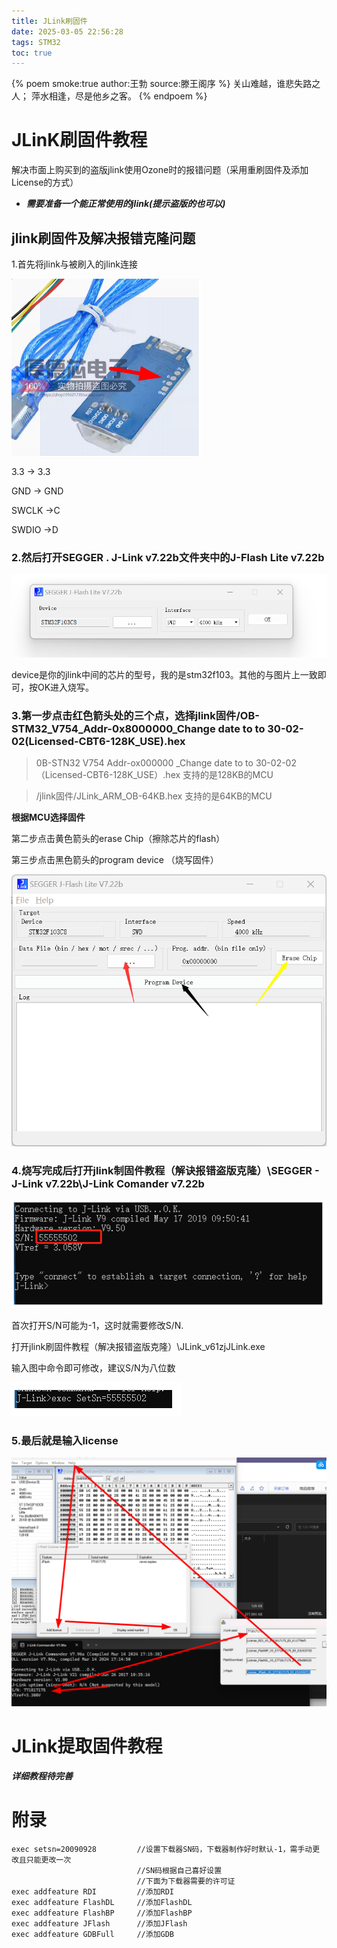 ```yaml
---
title: JLink刷固件
date: 2025-03-05 22:56:28
tags: STM32
toc: true
---
```


{% poem smoke:true author:王勃 source:滕王阁序 %}
关山难越，谁悲失路之人；
萍水相逢，尽是他乡之客。
{% endpoem %} 

<!-- toc -->

# JLinK刷固件教程
解决市面上购买到的盗版jlink使用Ozone时的报错问题（采用重刷固件及添加License的方式）

* ***需要准备一个能正常使用的jlink(提示盗版的也可以)***

## jlink刷固件及解决报错克隆问题

1.首先将jlink与被刷入的jlink连接

![jlink](/images/JLink刷固件/jlink(1).jpg)

3.3 -> 3.3

GND -> GND

SWCLK ->C

SWDIO ->D


### 2.然后打开SEGGER . J-Link v7.22b文件夹中的J-Flash Lite v7.22b
  
 ![jlink](/images/JLink刷固件/jlink(5).png)

device是你的jlink中间的芯片的型号，我的是stm32f103。其他的与图片上一致即可，按OK进入烧写。

### 3.第一步点击红色箭头处的三个点，选择jlink固件/OB-STM32_V754_Addr-0x8000000_Change date to  to 30-02-02(Licensed-CBT6-128K_USE).hex

>0B-STN32 V754 Addr-ox000000 _Change date to to 30-02-02（Licensed-CBT6-128K_USE）.hex  支持的是128KB的MCU

>/jlink固件/JLink_ARM_OB-64KB.hex 支持的是64KB的MCU

**根据MCU选择固件**

第二步点击黄色箭头的erase Chip（擦除芯片的flash）

第三步点击黑色箭头的program device （烧写固件）

![jLink](/images/JLink刷固件/jlink(6).png)

### 4.烧写完成后打开jlink制固件教程（解诀报错盗版克隆）\SEGGER - J-Link v7.22b\J-Link Comander v7.22b

![jlink](/images/JLink刷固件/jlink（3）.png)

首次打开S/N可能为-1，这时就需要修改S/N.

打开jlink刷固件教程（解决报错盗版克隆）\JLink_v61zjJLink.exe

输入图中命令即可修改，建议S/N为八位数       

![jlink](/images/JLink刷固件//jlink(4).png)

### 5.最后就是输入license

![jlink](/images/JLink刷固件/jlink(2).jpg)


# JLink提取固件教程

***详细教程待完善***

# 附录
```
exec setsn=20090928			//设置下载器SN码，下载器制作好时默认-1，需手动更改且只能更改一次
                            //SN码根据自己喜好设置
                            //下面为下载器需要的许可证
exec addfeature RDI			//添加RDI
exec addfeature FlashDL		//添加FlashDL
exec addfeature FlashBP  	//添加FlashBP
exec addfeature JFlash		//添加JFlash
exec addfeature GDBFull		//添加GDB
```